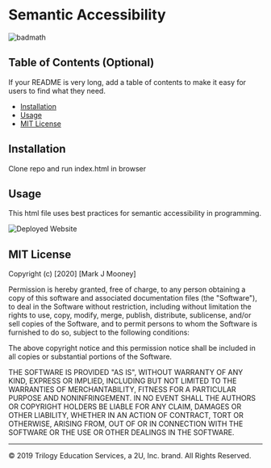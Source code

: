 # Semantic Accessibility

![badmath](https://img.shields.io/github/last-commit/mjmoon15/gt-semantic-html)

## Table of Contents (Optional)

If your README is very long, add a table of contents to make it easy for users to find what they need.

- [Installation](#installation)
- [Usage](#usage)
- [MIT License](#mit%20license)

## Installation

Clone repo and run index.html in browser 

## Usage

This html file uses best practices for semantic accessibility in programming.

![Deployed Website](screencapture-mjmoon15-github-io-gt-semantic-html-2020-05-29-15_34_21.png "Welcome to Horiseon")

## MIT License

Copyright (c) [2020] [Mark J Mooney]

Permission is hereby granted, free of charge, to any person obtaining a copy
of this software and associated documentation files (the "Software"), to deal
in the Software without restriction, including without limitation the rights
to use, copy, modify, merge, publish, distribute, sublicense, and/or sell
copies of the Software, and to permit persons to whom the Software is
furnished to do so, subject to the following conditions:

The above copyright notice and this permission notice shall be included in all
copies or substantial portions of the Software.

THE SOFTWARE IS PROVIDED "AS IS", WITHOUT WARRANTY OF ANY KIND, EXPRESS OR
IMPLIED, INCLUDING BUT NOT LIMITED TO THE WARRANTIES OF MERCHANTABILITY,
FITNESS FOR A PARTICULAR PURPOSE AND NONINFRINGEMENT. IN NO EVENT SHALL THE
AUTHORS OR COPYRIGHT HOLDERS BE LIABLE FOR ANY CLAIM, DAMAGES OR OTHER
LIABILITY, WHETHER IN AN ACTION OF CONTRACT, TORT OR OTHERWISE, ARISING FROM,
OUT OF OR IN CONNECTION WITH THE SOFTWARE OR THE USE OR OTHER DEALINGS IN THE
SOFTWARE.


---

© 2019 Trilogy Education Services, a 2U, Inc. brand. All Rights Reserved.


